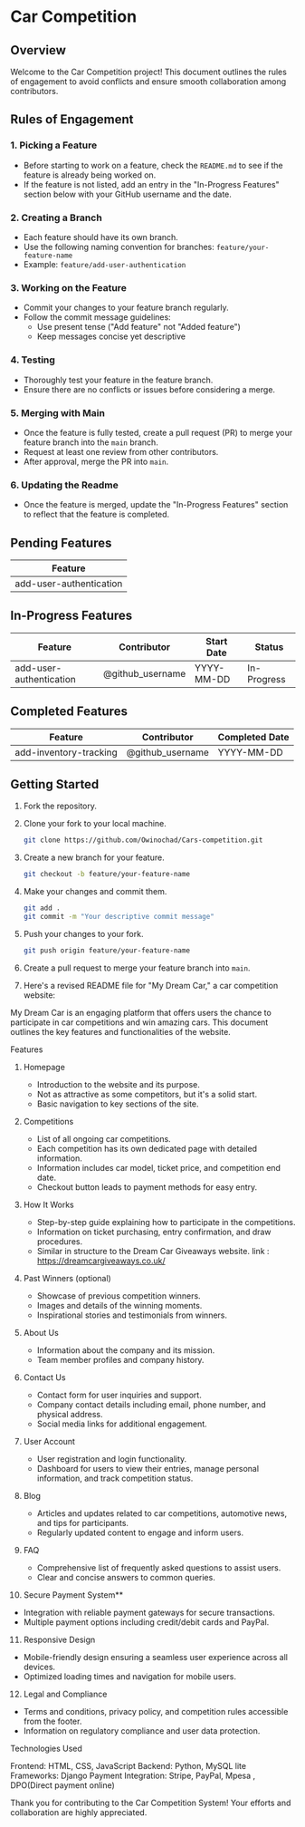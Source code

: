 # Car Competition

## Overview
Welcome to the Car Competition project! This document outlines the rules of engagement to avoid conflicts and ensure smooth collaboration among contributors.

## Rules of Engagement

### 1. Picking a Feature
- Before starting to work on a feature, check the `README.md` to see if the feature is already being worked on.
- If the feature is not listed, add an entry in the "In-Progress Features" section below with your GitHub username and the date.

### 2. Creating a Branch
- Each feature should have its own branch.
- Use the following naming convention for branches: `feature/your-feature-name`
- Example: `feature/add-user-authentication`

### 3. Working on the Feature
- Commit your changes to your feature branch regularly.
- Follow the commit message guidelines:
  - Use present tense ("Add feature" not "Added feature")
  - Keep messages concise yet descriptive

### 4. Testing
- Thoroughly test your feature in the feature branch.
- Ensure there are no conflicts or issues before considering a merge.

### 5. Merging with Main
- Once the feature is fully tested, create a pull request (PR) to merge your feature branch into the `main` branch.
- Request at least one review from other contributors.
- After approval, merge the PR into `main`.

### 6. Updating the Readme
- Once the feature is merged, update the "In-Progress Features" section to reflect that the feature is completed.

## Pending Features
| Feature                | 
|------------------------|
| add-user-authentication|

## In-Progress Features
| Feature                | Contributor       | Start Date  | Status    |
|------------------------|-------------------|-------------|-----------|
| add-user-authentication| @github_username  | YYYY-MM-DD  | In-Progress|

## Completed Features
| Feature                | Contributor       | Completed Date  |
|------------------------|-------------------|-----------------|
| add-inventory-tracking | @github_username  | YYYY-MM-DD      |


## Getting Started
1. Fork the repository.
2. Clone your fork to your local machine.
    ```sh
    git clone https://github.com/Owinochad/Cars-competition.git
    ```
3. Create a new branch for your feature.
    ```sh
    git checkout -b feature/your-feature-name
    ```
4. Make your changes and commit them.
    ```sh
    git add .
    git commit -m "Your descriptive commit message"
    ```
5. Push your changes to your fork.
    ```sh
    git push origin feature/your-feature-name
    ```
6. Create a pull request to merge your feature branch into `main`.

7. Here's a revised README file for "My Dream Car," a car competition website:

My Dream Car is an engaging platform that offers users the chance to participate in car competitions and win amazing cars. This document outlines the key features and functionalities of the website.

Features

1. Homepage
   - Introduction to the website and its purpose.
   - Not as attractive as some competitors, but it's a solid start.
   - Basic navigation to key sections of the site.

2. Competitions
   - List of all ongoing car competitions.
   - Each competition has its own dedicated page with detailed information.
   - Information includes car model, ticket price, and competition end date.
   - Checkout button leads to payment methods for easy entry.

3. How It Works
   - Step-by-step guide explaining how to participate in the competitions.
   - Information on ticket purchasing, entry confirmation, and draw procedures.
   - Similar in structure to the Dream Car Giveaways website. link : https://dreamcargiveaways.co.uk/

4. Past Winners (optional)
   - Showcase of previous competition winners.
   - Images and details of the winning moments.
   - Inspirational stories and testimonials from winners.

5. About Us
   - Information about the company and its mission.
   - Team member profiles and company history.

6. Contact Us
   - Contact form for user inquiries and support.
   - Company contact details including email, phone number, and physical address.
   - Social media links for additional engagement.

7. User Account
   - User registration and login functionality.
   - Dashboard for users to view their entries, manage personal information, and track competition status.

8. Blog
   - Articles and updates related to car competitions, automotive news, and tips for participants.
   - Regularly updated content to engage and inform users.

9. FAQ
   - Comprehensive list of frequently asked questions to assist users.
   - Clear and concise answers to common queries.

10. Secure Payment System**
   - Integration with reliable payment gateways for secure transactions.
   - Multiple payment options including credit/debit cards and PayPal.

11. Responsive Design
   - Mobile-friendly design ensuring a seamless user experience across all devices.
   - Optimized loading times and navigation for mobile users.

12. Legal and Compliance
   - Terms and conditions, privacy policy, and competition rules accessible from the footer.
   - Information on regulatory compliance and user data protection.

Technologies Used

Frontend: HTML, CSS, JavaScript
Backend: Python, MySQL lite
Frameworks: Django
Payment Integration: Stripe, PayPal, Mpesa , DPO(Direct payment online)

Thank you for contributing to the Car Competition System! Your efforts and collaboration are highly appreciated.
